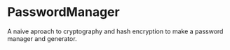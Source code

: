 # PasswordManager
 A naive aproach to cryptography and hash encryption to make a password manager and generator.
